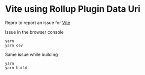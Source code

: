 # Vite using Rollup Plugin Data Uri

Repro to report an issue for [Vite](https://github.com/vitejs/vite)

Issue in the browser console
```
yarn
yarn dev
```

Same issue while building
```
yarn
yarn build
```
